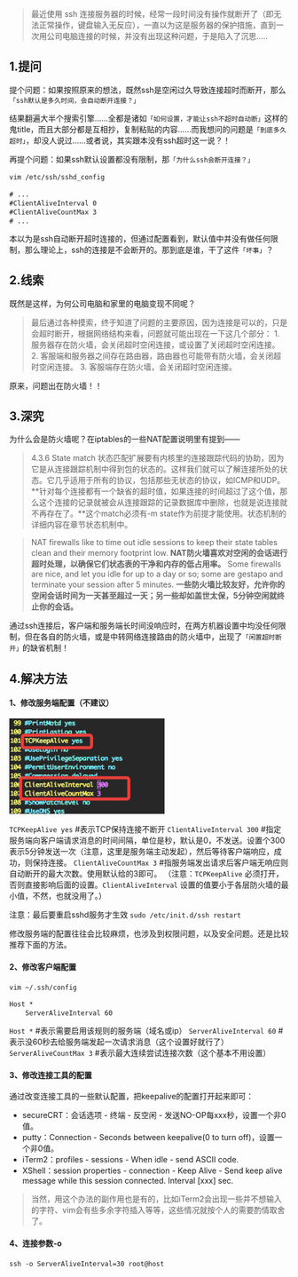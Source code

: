 > 最近使用 ssh 连接服务器的时候，经常一段时间没有操作就断开了（即无法正常操作，键盘输入无反应），一直以为这是服务器的保护措施，直到一次用公司电脑连接的时候，并没有出现这种问题，于是陷入了沉思.....

## 1.提问
提个问题：如果按照原来的想法，既然ssh是空闲过久导致连接超时而断开，那么`「ssh默认是多久时间，会自动断开连接？」`

结果翻遍大半个搜索引擎……全都是诸如`「如何设置，才能让ssh不超时自动断」`这样的鬼title，而且大部分都是互相抄，复制粘贴的内容……而我想问的问题是`「到底多久超时」`，却没人说过……或者说，其实跟本没有ssh超时这一说？！

再提个问题：如果ssh默认设置都没有限制，那`「为什么ssh会断开连接？」`

```bash
vim /etc/ssh/sshd_config
```
```
# ...
#ClientAliveInterval 0
#ClientAliveCountMax 3
# ...
```

本以为是ssh自动断开超时连接的，但通过配置看到，默认值中并没有做任何限制，那么理论上，ssh的连接是不会断开的。那到底是谁，干了这件`「坏事」`？


## 2.线索
既然是这样，为何公司电脑和家里的电脑变现不同呢？

> 最后通过各种摸索，终于知道了问题的主要原因，因为连接是可以的，只是会超时断开，根据网络结构来看，问题就可能出现在一下这几个部分：
1\. 服务器存在防火墙，会关闭超时空闲连接，或设置了关闭超时空闲连接。
2\. 客服端和服务器之间存在路由器，路由器也可能带有防火墙，会关闭超时空闲连接。
3\. 客服端存在防火墙，会关闭超时空闲连接。

原来，问题出在防火墙！！
## 3.深究
为什么会是防火墙呢？在iptables的一些NAT配置说明里有提到——
> 4.3.6 State match 状态匹配扩展要有内核里的连接跟踪代码的协助，因为它是从连接跟踪机制中得到包的状态的。这样我们就可以了解连接所处的状态。它几乎适用于所有的协议，包括那些无状态的协议，如ICMP和UDP。**针对每个连接都有一个缺省的超时值，如果连接的时间超过了这个值，那么这个连接的记录就被会从连接跟踪的记录数据库中删除，也就是说连接就不再存在了。**这个match必须有-m state作为前提才能使用。状态机制的详细内容在章节状态机制中。

> NAT firewalls like to time out idle sessions to keep their state tables clean and their memory footprint low.
> **NAT防火墙喜欢对空闲的会话进行超时处理，以确保它们状态表的干净和内存的低占用率。**
> Some firewalls are nice, and let you idle for up to a day or so; some are gestapo and terminate your session after 5 minutes.
> **一些防火墙比较友好，允许你的空闲会话时间为一天甚至超过一天；另一些却如盖世太保，5分钟空闲就终止你的会话。**

通过ssh连接后，客户端和服务端长时间没响应时，在两方机器设置中均没任何限制，但在各自的防火墙，或是中转网络连接路由的防火墙中，出现了`「闲置超时断开」`的缺省机制！

## 4.解决方法
#### 1、修改服务端配置（不建议）

![](./img.png)

`TCPKeepAlive yes` #表示TCP保持连接不断开
`ClientAliveInterval 300` #指定服务端向客户端请求消息的时间间隔，单位是秒，默认是0，不发送。设置个300表示5分钟发送一次（注意，这里是服务端主动发起），然后等待客户端响应，成功，则保持连接。
`ClientAliveCountMax 3` #指服务端发出请求后客户端无响应则自动断开的最大次数。使用默认给的3即可。
（注意：`TCPKeepAlive` 必须打开，否则直接影响后面的设置。`ClientAliveInterval` 设置的值要小于各层防火墙的最小值，不然，也就没用了。）

注意：最后要重启sshd服务才生效
`sudo /etc/init.d/ssh restart`

修改服务端的配置往往会比较麻烦，也涉及到权限问题，以及安全问题。还是比较推荐下面的方法。
#### 2、修改客户端配置
`vim ~/.ssh/config`

```
Host *
    ServerAliveInterval 60

```
`Host *` #表示需要启用该规则的服务端（域名或ip）
`ServerAliveInterval 60` #表示没60秒去给服务端发起一次请求消息（这个设置好就行了）
`ServerAliveCountMax 3` #表示最大连续尝试连接次数（这个基本不用设置）
#### 3、修改连接工具的配置
通过改变连接工具的一些默认配置，把keepalive的配置打开起来即可：

- secureCRT：会话选项 - 终端 - 反空闲 - 发送NO-OP每xxx秒，设置一个非0值。
- putty：Connection - Seconds between keepalive(0 to turn off)，设置一个非0值。
- iTerm2：profiles - sessions - When idle - send ASCII code.
- XShell：session properties - connection - Keep Alive - Send keep alive message while this session connected. Interval [xxx] sec.

> 当然，用这个办法的副作用也是有的，比如iTerm2会出现一些并不想输入的字符、vim会有些多余字符插入等等，这些情况就按个人的需要酌情取舍了。

#### 4、连接参数-o
```
ssh -o ServerAliveInterval=30 root@host
```
